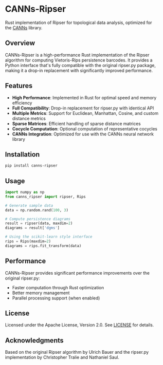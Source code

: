 # CANNs-Ripser

Rust implementation of Ripser for topological data analysis, optimized for the [CANNs](https://github.com/Routhleck/canns) library.

## Overview

CANNs-Ripser is a high-performance Rust implementation of the Ripser algorithm for computing Vietoris-Rips persistence barcodes. It provides a Python interface that's fully compatible with the original ripser.py package, making it a drop-in replacement with significantly improved performance.

## Features

- **High Performance**: Implemented in Rust for optimal speed and memory efficiency
- **Full Compatibility**: Drop-in replacement for ripser.py with identical API
- **Multiple Metrics**: Support for Euclidean, Manhattan, Cosine, and custom distance metrics
- **Sparse Matrices**: Efficient handling of sparse distance matrices
- **Cocycle Computation**: Optional computation of representative cocycles
- **CANNs Integration**: Optimized for use with the CANNs neural network library

## Installation

```bash
pip install canns-ripser
```

## Usage

```python
import numpy as np
from canns_ripser import ripser, Rips

# Generate sample data
data = np.random.rand(100, 3)

# Compute persistence diagrams
result = ripser(data, maxdim=2)
diagrams = result['dgms']

# Using the scikit-learn style interface
rips = Rips(maxdim=2)
diagrams = rips.fit_transform(data)
```

## Performance

CANNs-Ripser provides significant performance improvements over the original ripser.py:

- Faster computation through Rust optimization
- Better memory management
- Parallel processing support (when enabled)

## License

Licensed under the Apache License, Version 2.0. See [LICENSE](LICENSE) for details.

## Acknowledgments

Based on the original Ripser algorithm by Ulrich Bauer and the ripser.py implementation by Christopher Tralie and Nathaniel Saul.